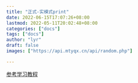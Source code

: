 ```yaml
---
title: "正式-实模式print"
date: 2022-06-15T17:07:26+08:00
lastmod: 2022-05-11T20:02:48+08:00
categories: ["docs"]
tags: ["docs"]
author: "lyr"
draft: false
images: ["https://api.mtyqx.cn/api/random.php"]

---
```




[参考学习教程](https://www.bilibili.com/video/BV1WS4y1V7gK/?spm_id_from=333.788&vd_source=5680f9cc1e793f7b70191c94d5552ecb)







